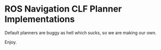 ROS Navigation CLF Planner Implementations
==========================================

Default planners are buggy as hell which sucks, so we are making our own.

Enjoy.
